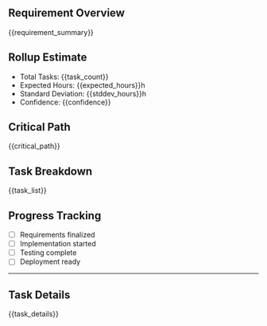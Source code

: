 ## Requirement Overview
{{requirement_summary}}

## Rollup Estimate
- Total Tasks: {{task_count}}
- Expected Hours: {{expected_hours}}h
- Standard Deviation: {{stddev_hours}}h
- Confidence: {{confidence}}

## Critical Path
{{critical_path}}

## Task Breakdown

{{task_list}}

## Progress Tracking
- [ ] Requirements finalized
- [ ] Implementation started
- [ ] Testing complete
- [ ] Deployment ready

---

## Task Details

{{task_details}}

